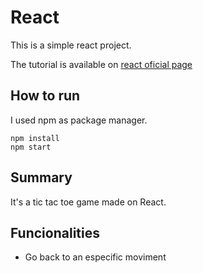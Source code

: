 # React

This is a simple react project. 

The tutorial is available on [react oficial page](https://react.dev/learn/tutorial-tic-tac-toe)

## How to run
I used npm as package manager.
```
npm install
npm start
```

## Summary
It's a tic tac toe game made on React.

## Funcionalities
- Go back to an especific moviment
